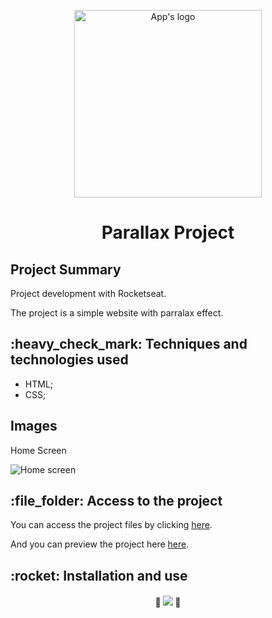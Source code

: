 <p align="center">
  <img src="https://user-images.githubusercontent.com/97169087/196659560-a286a160-1c0a-4ded-9bb4-1e17096ef78d.png" width='300px' alt="App's logo"/>
</p>
<h1 align="center">Parallax Project</h1>
<h2>Project Summary</h2>
<p>Project development with Rocketseat.</p>
<p>The project is a simple website with parralax effect.</p> 

<h2>:heavy_check_mark:  Techniques and technologies used</h2>
<ul>
 <li>HTML;</li>
 <li>CSS;</li>
</ul>
<h2>Images</h2>

<p>Home Screen</p>
<img src="https://user-images.githubusercontent.com/97169087/196659420-96ab0cda-6bf2-4b1c-94b1-e5c1be994bb2.png" alt="Home screen"/>

<h2>:file_folder: Access to the project</h2>

<p>You can access the project files by clicking <a href="https://github.com/PHDevss/Projeto-Parallax/">here</a>.</p>
<p>And you can preview the project here <a href="https://phdevss.github.io/Projeto-Parallax/" target="_blank">here</a>.</p> 

<h2>:rocket: Installation and use</h2>

<h4 align="center"> 
  🚧 <img src="http://img.shields.io/static/v1?label=STATUS&message=FINISHED&color=1&style=for-the-badge" /> 🚧
